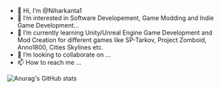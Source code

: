 - 👋 Hi, I’m @Niharkanta1
- 👀 I’m interested in Software Developement, Game Modding and Indie Game Development...
- 🌱 I’m currently learning Unity/Unreal Engine Game Development and Mod Creation for different games like SP-Tarkov, Project Zomboid, Anno1800, Cities Skylines etc.
- 💞️ I’m looking to collaborate on ...
- 📫 How to reach me ...

![Anurag's GitHub stats](https://github-readme-stats.vercel.app/api?username=anuraghazra&hide=contribs,prs&show_icons=true)
